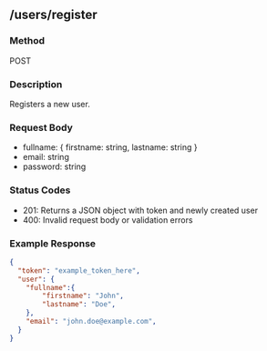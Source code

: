 ## /users/register

### Method
POST

### Description
Registers a new user.

### Request Body
- fullname: { firstname: string, lastname: string }
- email: string
- password: string

### Status Codes
- 201: Returns a JSON object with token and newly created user
- 400: Invalid request body or validation errors

### Example Response
```json
{
  "token": "example_token_here",
  "user": {
    "fullname":{
        "firstname": "John",
        "lastname": "Doe",
    },
    "email": "john.doe@example.com",
  }
}
```